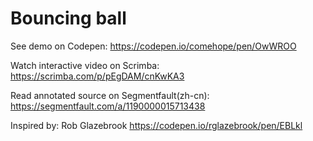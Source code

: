 # Bouncing ball

See demo on Codepen: https://codepen.io/comehope/pen/OwWROO

Watch interactive video on Scrimba: https://scrimba.com/p/pEgDAM/cnKwKA3

Read annotated source on Segmentfault(zh-cn): https://segmentfault.com/a/1190000015713438

Inspired by: Rob Glazebrook https://codepen.io/rglazebrook/pen/EBLkl

